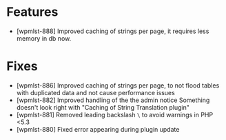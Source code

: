 # Features
* [wpmlst-888] Improved caching of strings per page, it requires less memory in db now.

# Fixes
* [wpmlst-886] Improved caching of strings per page, to not flood tables with duplicated data and not cause performance issues
* [wpmlst-882] Improved handling of the the admin notice Something doesn't look right with "Caching of String Translation plugin"
* [wpmlst-881] Removed leading backslash `\` to avoid warnings in PHP <5.3
* [wpmlst-880] Fixed error appearing during plugin update